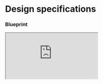 # Design specifications

### Blueprint

<iframe class="figmaIframe" src="https://www.figma.com/embed?embed_host=share&url=https%3A%2F%2Fwww.figma.com%2Ffile%2F3TQhiKjQqQOKYqaqcO1zj2%2FDropdown%3Fnode-id%3D906%253A753" allowfullscreen></iframe>